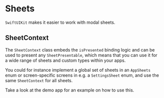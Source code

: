 # Sheets

`SwiftUIKit` makes it easier to work with modal sheets.


## SheetContext

The `SheetContext` class embeds the `isPresented` binding logic and can be used to present any `SheetPresentable`,  which means that you can use it for a wide range of sheets and custom types within your apps.

You could for instance implement a global set of sheets in an `AppSheets` enum or screen-specific screens in e.g. a `SettingsSheet` enum, and use the same `SheetContext` for all sheets.

Take a look at the demo app for an example on how to use this.
